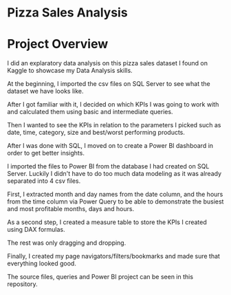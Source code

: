 # Pizza Sales Analysis 


# Project Overview 

I did an explaratory data analysis on this pizza sales dataset I found on Kaggle to showcase my Data Analysis skills.

At the beginning, I imported the csv files on SQL Server to see what the dataset we have looks like.

After I got familiar with it, I decided on which KPIs I was going to work with and calculated them using basic and intermediate queries. 

Then I wanted to see the KPIs in relation to the parameters I picked such as date, time, category, size and best/worst performing products.




After I was done with SQL, I moved on to create a Power BI dashboard in order to get better insights.

I imported the files to Power BI from the database I had created on SQL Server. Luckily I didn't have to do too much data modeling as it was already separated into 4 csv files.

First, I extracted month and day names from the date column, and the hours from the time column via Power Query to be able to demonstrate the busiest and most profitable months, days and hours.

As a second step, I created a measure table to store the KPIs I created using DAX formulas.

The rest was only dragging and dropping. 

Finally, I created my page navigators/filters/bookmarks and made sure that everything looked good.

The source files, queries and Power BI project can be seen in this repository.







